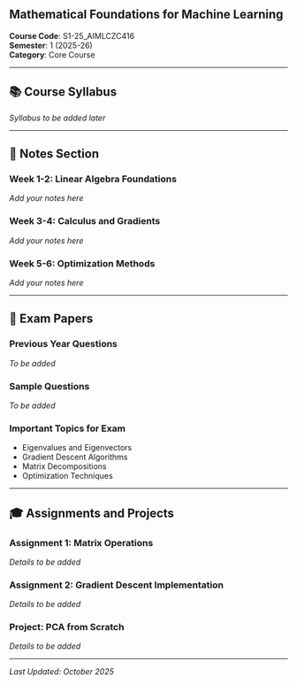 ## Mathematical Foundations for Machine Learning

**Course Code**: S1-25_AIMLCZC416  
**Semester**: 1 (2025-26)  
**Category**: Core Course

---

## 📚 Course Syllabus

*Syllabus to be added later*

---

## 📝 Notes Section

### Week 1-2: Linear Algebra Foundations
*Add your notes here*

### Week 3-4: Calculus and Gradients
*Add your notes here*

### Week 5-6: Optimization Methods
*Add your notes here*

---

## 📄 Exam Papers

### Previous Year Questions
*To be added*

### Sample Questions
*To be added*

### Important Topics for Exam
- Eigenvalues and Eigenvectors
- Gradient Descent Algorithms
- Matrix Decompositions
- Optimization Techniques

---

## 🎓 Assignments and Projects

### Assignment 1: Matrix Operations
*Details to be added*

### Assignment 2: Gradient Descent Implementation
*Details to be added*

### Project: PCA from Scratch
*Details to be added*

---

*Last Updated: October 2025*
